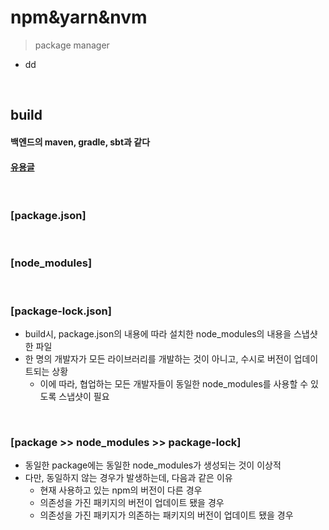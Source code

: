 # npm&yarn&nvm
> package manager
* dd

<br>

## build
#### 백엔드의 maven, gradle, sbt과 같다
#### [유용글](https://pewww.tistory.com/m/11)

<br>

### [package.json]

<br> 

### [node_modules]

<br> 

### [package-lock.json]
* build시, package.json의 내용에 따라 설치한 node_modules의 내용을 스냅샷한 파일
* 한 명의 개발자가 모든 라이브러리를 개발하는 것이 아니고, 수시로 버전이 업데이트되는 상황
  * 이에 따라, 협업하는 모든 개발자들이 동일한 node_modules를 사용할 수 있도록 스냅샷이 필요

<br>

### [package >> node_modules >> package-lock]
* 동일한 package에는 동일한 node_modules가 생성되는 것이 이상적
* 다만, 동일하지 않는 경우가 발생하는데, 다음과 같은 이유
  * 현재 사용하고 있는 npm의 버전이 다른 경우
  * 의존성을 가진 패키지의 버전이 업데이트 됐을 경우
  * 의존성을 가진 패키지가 의존하는 패키지의 버전이 업데이트 됐을 경우

